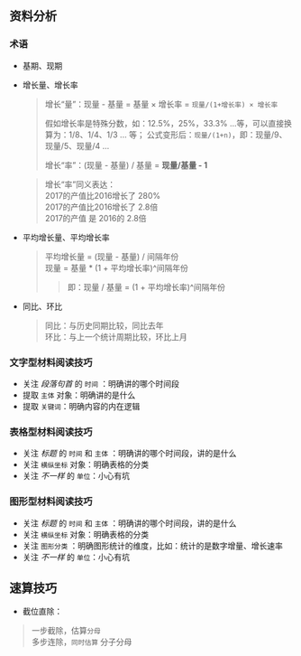 ## 资料分析

### 术语

- 基期、现期
- 增长量、增长率
  > 增长“量”：现量 - 基量 = 基量 × 增长率 = `现量/(1+增长率) × 增长率`  
    >
    >  假如增长率是特殊分数，如：12.5%，25%，33.3% ...等，可以直接换算为：1/8、1/4、1/3 ... 等；
    > 公式变形后：`现量/(1+n)`，即：现量/9、现量/5、现量/4 ...
    >
  > 增长“率”：(现量 - 基量) / 基量 = **现量/基量 - 1**  

  > 增长“率”同义表达：  
  > 2017的产值比2016增长了 280%  
  > 2017的产值比2016增长了 2.8倍   
  > 2017的产值 是 2016的 2.8倍  

- 平均增长量、平均增长率
  > 平均增长量 = (现量 - 基量) / 间隔年份  
  > 现量 = 基量 * (1 + 平均增长率)^间隔年份  
  >> 即：现量 / 基量 = (1 + 平均增长率)^间隔年份  

- 同比、环比
  > 同比：与历史同期比较，同比去年  
  > 环比：与上一个统计周期比较，环比上月 

### 文字型材料阅读技巧

- 关注 _段落句首_ 的 `时间` ：明确讲的哪个时间段
- 提取 `主体` 对象：明确讲的是什么
- 提取 `关键词`：明确内容的内在逻辑

### 表格型材料阅读技巧

- 关注 _标题_ 的 `时间` 和 `主体` ：明确讲的哪个时间段，讲的是什么
- 关注 `横纵坐标` 对象：明确表格的分类
- 关注 _不一样_ 的 `单位`：小心有坑

### 图形型材料阅读技巧

- 关注 _标题_ 的 `时间` 和 `主体` ：明确讲的哪个时间段，讲的是什么
- 关注 `横纵坐标` 对象：明确表格的分类
- 关注 `图形分类` ：明确图形统计的维度，比如：统计的是数字增量、增长速率
- 关注 _不一样_ 的 `单位`：小心有坑

## 速算技巧

- 截位直除：
> 一步截除，估算`分母`  
> 多步连除，`同时估算` 分子分母  